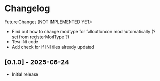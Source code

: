 # Changelog

Future Changes (NOT IMPLEMENTED YET):

- Find out how to change modtype for falloutlondon mod automatically (? set from registerModType ?)
- Test INI code
- Add check for if INI files already updated

## [0.1.0] - 2025-06-24

- Initial release

